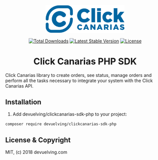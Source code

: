 <p align="center">
<img src="clickcanarias.png"  width="250">
</p>

<p align="center">
<a href="https://packagist.org/packages/devuelving/clickcanarias-sdk-php"><img src="https://poser.pugx.org/devuelving/clickcanarias-sdk-php/d/total.svg" alt="Total Downloads"></a>
<a href="https://packagist.org/packages/devuelving/clickcanarias-sdk-php"><img src="https://poser.pugx.org/devuelving/clickcanarias-sdk-php/v/stable.svg" alt="Latest Stable Version"></a>
<a href="https://packagist.org/packages/devuelving/clickcanarias-sdk-php"><img src="https://poser.pugx.org/devuelving/clickcanarias-sdk-php/license.svg" alt="License"></a>
</p>

<h1 align="center">Click Canarias PHP SDK</h1>

Click Canarias library to create orders, see status, manage orders and perform all the tasks necessary to integrate your system with the Click Canarias API.

## Installation

1) Add devuelving/clickcanarias-sdk-php to your project:

```bash
composer require devuelving/clickcanarias-sdk-php
```

## License & Copyright

MIT, (c) 2018 devuelving.com

